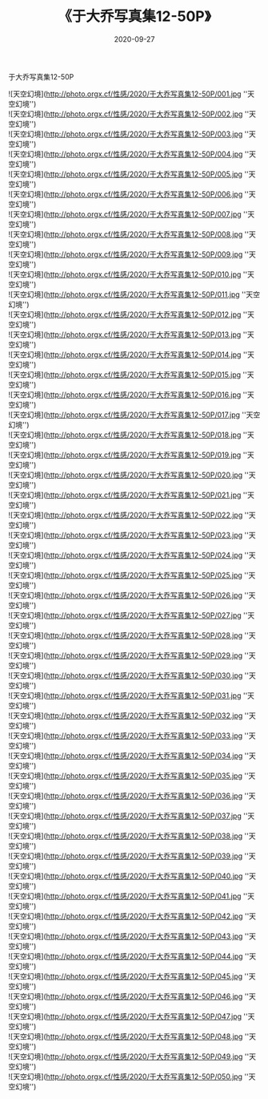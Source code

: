 ﻿---
layout: post
title:  《于大乔写真集12-50P》
date:   2020-09-27
image: http://photo.orgx.cf/性感/2020/于大乔写真集12-50P/000.jpg
categories: [美女, 性感, 泳衣]
---

于大乔写真集12-50P



![天空幻境](http://photo.orgx.cf/性感/2020/于大乔写真集12-50P/001.jpg ''天空幻境'') <br>
![天空幻境](http://photo.orgx.cf/性感/2020/于大乔写真集12-50P/002.jpg ''天空幻境'') <br>
![天空幻境](http://photo.orgx.cf/性感/2020/于大乔写真集12-50P/003.jpg ''天空幻境'') <br>
![天空幻境](http://photo.orgx.cf/性感/2020/于大乔写真集12-50P/004.jpg ''天空幻境'') <br>
![天空幻境](http://photo.orgx.cf/性感/2020/于大乔写真集12-50P/005.jpg ''天空幻境'') <br>
![天空幻境](http://photo.orgx.cf/性感/2020/于大乔写真集12-50P/006.jpg ''天空幻境'') <br>
![天空幻境](http://photo.orgx.cf/性感/2020/于大乔写真集12-50P/007.jpg ''天空幻境'') <br>
![天空幻境](http://photo.orgx.cf/性感/2020/于大乔写真集12-50P/008.jpg ''天空幻境'') <br>
![天空幻境](http://photo.orgx.cf/性感/2020/于大乔写真集12-50P/009.jpg ''天空幻境'') <br>
![天空幻境](http://photo.orgx.cf/性感/2020/于大乔写真集12-50P/010.jpg ''天空幻境'') <br>
![天空幻境](http://photo.orgx.cf/性感/2020/于大乔写真集12-50P/011.jpg ''天空幻境'') <br>
![天空幻境](http://photo.orgx.cf/性感/2020/于大乔写真集12-50P/012.jpg ''天空幻境'') <br>
![天空幻境](http://photo.orgx.cf/性感/2020/于大乔写真集12-50P/013.jpg ''天空幻境'') <br>
![天空幻境](http://photo.orgx.cf/性感/2020/于大乔写真集12-50P/014.jpg ''天空幻境'') <br>
![天空幻境](http://photo.orgx.cf/性感/2020/于大乔写真集12-50P/015.jpg ''天空幻境'') <br>
![天空幻境](http://photo.orgx.cf/性感/2020/于大乔写真集12-50P/016.jpg ''天空幻境'') <br>
![天空幻境](http://photo.orgx.cf/性感/2020/于大乔写真集12-50P/017.jpg ''天空幻境'') <br>
![天空幻境](http://photo.orgx.cf/性感/2020/于大乔写真集12-50P/018.jpg ''天空幻境'') <br>
![天空幻境](http://photo.orgx.cf/性感/2020/于大乔写真集12-50P/019.jpg ''天空幻境'') <br>
![天空幻境](http://photo.orgx.cf/性感/2020/于大乔写真集12-50P/020.jpg ''天空幻境'') <br>
![天空幻境](http://photo.orgx.cf/性感/2020/于大乔写真集12-50P/021.jpg ''天空幻境'') <br>
![天空幻境](http://photo.orgx.cf/性感/2020/于大乔写真集12-50P/022.jpg ''天空幻境'') <br>
![天空幻境](http://photo.orgx.cf/性感/2020/于大乔写真集12-50P/023.jpg ''天空幻境'') <br>
![天空幻境](http://photo.orgx.cf/性感/2020/于大乔写真集12-50P/024.jpg ''天空幻境'') <br>
![天空幻境](http://photo.orgx.cf/性感/2020/于大乔写真集12-50P/025.jpg ''天空幻境'') <br>
![天空幻境](http://photo.orgx.cf/性感/2020/于大乔写真集12-50P/026.jpg ''天空幻境'') <br>
![天空幻境](http://photo.orgx.cf/性感/2020/于大乔写真集12-50P/027.jpg ''天空幻境'') <br>
![天空幻境](http://photo.orgx.cf/性感/2020/于大乔写真集12-50P/028.jpg ''天空幻境'') <br>
![天空幻境](http://photo.orgx.cf/性感/2020/于大乔写真集12-50P/029.jpg ''天空幻境'') <br>
![天空幻境](http://photo.orgx.cf/性感/2020/于大乔写真集12-50P/030.jpg ''天空幻境'') <br>
![天空幻境](http://photo.orgx.cf/性感/2020/于大乔写真集12-50P/031.jpg ''天空幻境'') <br>
![天空幻境](http://photo.orgx.cf/性感/2020/于大乔写真集12-50P/032.jpg ''天空幻境'') <br>
![天空幻境](http://photo.orgx.cf/性感/2020/于大乔写真集12-50P/033.jpg ''天空幻境'') <br>
![天空幻境](http://photo.orgx.cf/性感/2020/于大乔写真集12-50P/034.jpg ''天空幻境'') <br>
![天空幻境](http://photo.orgx.cf/性感/2020/于大乔写真集12-50P/035.jpg ''天空幻境'') <br>
![天空幻境](http://photo.orgx.cf/性感/2020/于大乔写真集12-50P/036.jpg ''天空幻境'') <br>
![天空幻境](http://photo.orgx.cf/性感/2020/于大乔写真集12-50P/037.jpg ''天空幻境'') <br>
![天空幻境](http://photo.orgx.cf/性感/2020/于大乔写真集12-50P/038.jpg ''天空幻境'') <br>
![天空幻境](http://photo.orgx.cf/性感/2020/于大乔写真集12-50P/039.jpg ''天空幻境'') <br>
![天空幻境](http://photo.orgx.cf/性感/2020/于大乔写真集12-50P/040.jpg ''天空幻境'') <br>
![天空幻境](http://photo.orgx.cf/性感/2020/于大乔写真集12-50P/041.jpg ''天空幻境'') <br>
![天空幻境](http://photo.orgx.cf/性感/2020/于大乔写真集12-50P/042.jpg ''天空幻境'') <br>
![天空幻境](http://photo.orgx.cf/性感/2020/于大乔写真集12-50P/043.jpg ''天空幻境'') <br>
![天空幻境](http://photo.orgx.cf/性感/2020/于大乔写真集12-50P/044.jpg ''天空幻境'') <br>
![天空幻境](http://photo.orgx.cf/性感/2020/于大乔写真集12-50P/045.jpg ''天空幻境'') <br>
![天空幻境](http://photo.orgx.cf/性感/2020/于大乔写真集12-50P/046.jpg ''天空幻境'') <br>
![天空幻境](http://photo.orgx.cf/性感/2020/于大乔写真集12-50P/047.jpg ''天空幻境'') <br>
![天空幻境](http://photo.orgx.cf/性感/2020/于大乔写真集12-50P/048.jpg ''天空幻境'') <br>
![天空幻境](http://photo.orgx.cf/性感/2020/于大乔写真集12-50P/049.jpg ''天空幻境'') <br>
![天空幻境](http://photo.orgx.cf/性感/2020/于大乔写真集12-50P/050.jpg ''天空幻境'') <br>